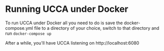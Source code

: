 # Running UCCA under Docker

To run UCCA under Docker all you need to do is save the docker-compose.yml file to a directory of your choice,
switch to that directory and run `docker-compose up`

After a while, you'll have UCCA listening on http://localhost:6080
 